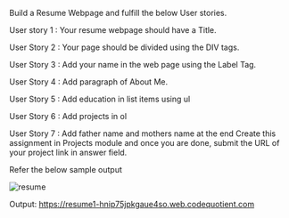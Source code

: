 Build a Resume Webpage and fulfill the below User stories.

User story 1 : Your resume webpage should have a Title.

User Story 2 : Your page should be divided using the DIV tags.

User Story 3 : Add your name in the web page using the Label Tag.

User Story 4 : Add paragraph of About Me.

User Story 5 : Add education in list items using ul

User Story 6 : Add projects in ol

User Story 7 : Add father name and mothers name at the end
Create this assignment in Projects module and once you are done, submit the URL of your project link in answer field.

Refer the below sample output

![resume](https://user-images.githubusercontent.com/61765706/123722001-16e14e80-d8a5-11eb-98b4-095aa59fe940.png)

Output:
https://resume1-hnip75jpkgaue4so.web.codequotient.com
